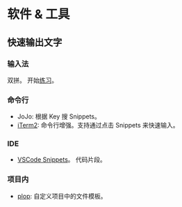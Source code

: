 # 软件 & 工具
## 快速输出文字

### 输入法

双拼。 开始[练习](https://api.ihint.me/shuang/)。

### 命令行

- JoJo: 根据 Key 搜 Snippets。
- [iTerm2](https://iterm2.com/): 命令行增强。支持通过点击 Snippets 来快速输入。

### IDE

- [VSCode Snippets](https://code.visualstudio.com/docs/editor/userdefinedsnippets)。 代码片段。

### 项目内

- [plop](https://plopjs.com/): 自定义项目中的文件模板。